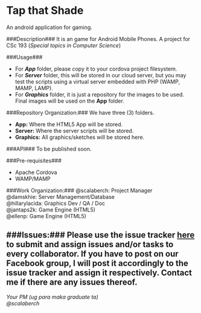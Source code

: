 Tap that Shade
========
An android application for gaming.

###Description###
It is an game for Android Mobile Phones. 
A project for CSc 193 (*Special topics in Computer Science*)

###Usage###
- For ***App*** folder, please copy it to your cordova project filesystem.
- For ***Server*** folder, this will be stored in our cloud server, but you may test the scripts using a virtual server embedded with PHP (WAMP, MAMP, LAMP).
- For ***Graphics*** folder, it is just a repository for the images to be used. Final images will be used on the **App** folder.

###Repository Organization:###
We have three (3) folders.
- **App:** Where the HTML5 App will be stored.
- **Server:** Where the server scripts will be stored. 
- **Graphics:** All graphics/sketches will be stored here.

###API###
To be published soon.

###Pre-requisites###
- Apache Cordova
- WAMP/MAMP

###Work Organization:###
@scalaberch: Project Manager  
@damskhie: Server Management/Database  
@hillarylacida: Graphics Dev / QA / Doc  
@jantaps2k: Game Engine (HTML5)  
@ellenp: Game Engine (HTML5)  

###Issues:###
Please use the issue tracker [here](https://github.com/scalaberch/tapthatshade/issues, "Issue Tracker") to submit and assign issues and/or tasks to every collaborator. If you have to post on our Facebook group, I will post it accordingly to the issue tracker and assign it respectively. Contact me if there are any issues thereof.
---
  
*Your PM (ug para maka graduate ta)*  
*@scalaberch*
